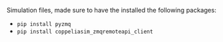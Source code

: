 Simulation files, made sure to have the installed the following packages:
- `pip install pyzmq`
- `pip install coppeliasim_zmqremoteapi_client`

